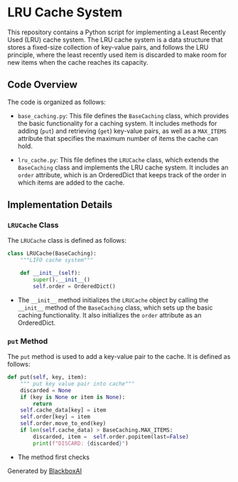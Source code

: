  # LRU Cache System

This repository contains a Python script for implementing a Least Recently Used (LRU) cache system. The LRU cache system is a data structure that stores a fixed-size collection of key-value pairs, and follows the LRU principle, where the least recently used item is discarded to make room for new items when the cache reaches its capacity.

## Code Overview

The code is organized as follows:

- `base_caching.py`: This file defines the `BaseCaching` class, which provides the basic functionality for a caching system. It includes methods for adding (`put`) and retrieving (`get`) key-value pairs, as well as a `MAX_ITEMS` attribute that specifies the maximum number of items the cache can hold.

- `lru_cache.py`: This file defines the `LRUCache` class, which extends the `BaseCaching` class and implements the LRU cache system. It includes an `order` attribute, which is an OrderedDict that keeps track of the order in which items are added to the cache.

## Implementation Details

### `LRUCache` Class

The `LRUCache` class is defined as follows:

```python
class LRUCache(BaseCaching):
    """LIFO cache system"""

    def __init__(self):
        super().__init__()
        self.order = OrderedDict()
```

- The `__init__` method initializes the `LRUCache` object by calling the `__init__` method of the `BaseCaching` class, which sets up the basic caching functionality. It also initializes the `order` attribute as an OrderedDict.

### `put` Method

The `put` method is used to add a key-value pair to the cache. It is defined as follows:

```python
def put(self, key, item):
    """ put key value pair into cache"""
    discarded = None
    if (key is None or item is None):
        return
    self.cache_data[key] = item
    self.order[key] = item
    self.order.move_to_end(key)
    if len(self.cache_data) > BaseCaching.MAX_ITEMS:
        discarded, item =  self.order.popitem(last=False)
        print(f"DISCARD: {discarded}")
```

- The method first checks

Generated by [BlackboxAI](https://www.blackbox.ai)